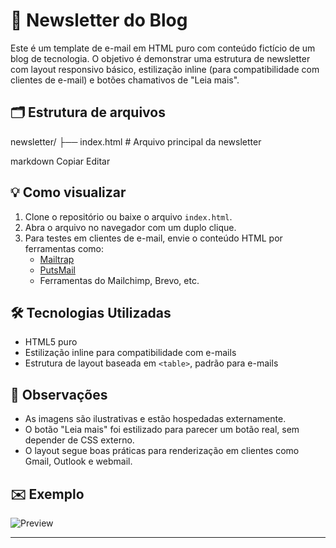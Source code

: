 # 📩 Newsletter do Blog

Este é um template de e-mail em HTML puro com conteúdo fictício de um blog de tecnologia. O objetivo é demonstrar uma estrutura de newsletter com layout responsivo básico, estilização inline (para compatibilidade com clientes de e-mail) e botões chamativos de "Leia mais".

## 🗂 Estrutura de arquivos

newsletter/
├── index.html # Arquivo principal da newsletter

markdown
Copiar
Editar

## 💡 Como visualizar

1. Clone o repositório ou baixe o arquivo `index.html`.
2. Abra o arquivo no navegador com um duplo clique.
3. Para testes em clientes de e-mail, envie o conteúdo HTML por ferramentas como:
   - [Mailtrap](https://mailtrap.io)
   - [PutsMail](https://putsmail.com/)
   - Ferramentas do Mailchimp, Brevo, etc.

## 🛠 Tecnologias Utilizadas

- HTML5 puro
- Estilização inline para compatibilidade com e-mails
- Estrutura de layout baseada em `<table>`, padrão para e-mails

## 📌 Observações

- As imagens são ilustrativas e estão hospedadas externamente.
- O botão "Leia mais" foi estilizado para parecer um botão real, sem depender de CSS externo.
- O layout segue boas práticas para renderização em clientes como Gmail, Outlook e webmail.

## ✉️ Exemplo

![Preview](https://servidor-estatico-one-nu.vercel.app/IA_nobugs.jpg)

---
